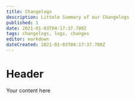 ```yaml
---
title: Changelogs
description: Littele Summary of our Changelogs
published: 1
date: 2021-01-03T04:17:37.700Z
tags: changelogs, logs, changes
editor: markdown
dateCreated: 2021-01-03T04:17:37.700Z
---
```


# Header
Your content here